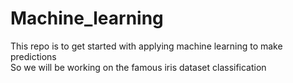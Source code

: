 # Machine_learning
This repo is to get started with applying machine learning to make predictions\
So we will be working on the famous iris dataset classification

